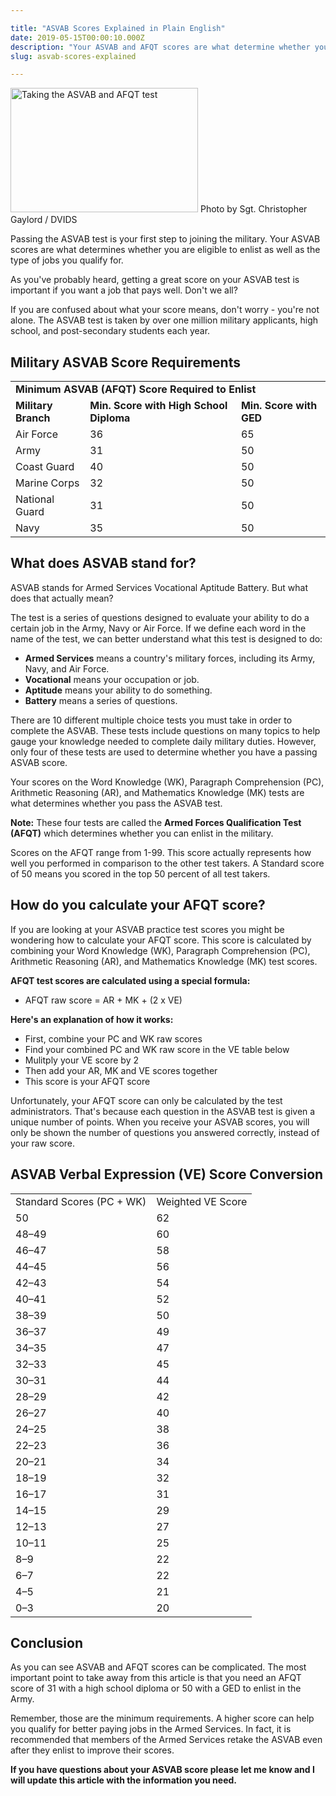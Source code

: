 ```yaml
---

title: "ASVAB Scores Explained in Plain English"
date: 2019-05-15T00:00:10.000Z
description: "Your ASVAB and AFQT scores are what determine whether you are eligible to enlist as well as the type of jobs you qualify for. See what your score means."
slug: asvab-scores-explained

---
```


<img src="http://www.hcdmag.com/wp-content/uploads/asvab-afqt-test-scores-300x199.jpg" alt="Taking the ASVAB and AFQT test" width="300" height="199" class="size-medium wp-image-3085"> Photo by Sgt. Christopher Gaylord / DVIDS

Passing the ASVAB test is your first step to joining the military. Your ASVAB scores are what determines whether you are eligible to enlist as well as the type of jobs you qualify for.

As you've probably heard, getting a great score on your ASVAB test is important if you want a job that pays well. Don't we all?

If you are confused about what your score means, don't worry - you're not alone. The ASVAB test is taken by over one million military applicants, high school, and post-secondary students each year.
<h2>Military ASVAB Score Requirements</h2>
<table>
<tbody>
<tr>
<td style="text-align: left;" colspan="3">
<strong>Minimum ASVAB (AFQT) Score Required to Enlist</strong></td>
</tr>
<tr>
<td><strong>Military Branch</strong></td>
<td><strong>Min. Score with High School Diploma</strong></td>
<td><strong>Min. Score with GED</strong></td>
</tr>
<tr>
<td>Air Force</td>
<td>36</td>
<td>65</td>
</tr>
<tr>
<td>Army</td>
<td>31</td>
<td>50</td>
</tr>
<tr>
<td>Coast Guard</td>
<td>40</td>
<td>50</td>
</tr>
<tr>
<td>Marine Corps</td>
<td>32</td>
<td>50</td>
</tr>
<tr>
<td>National Guard</td>
<td>31</td>
<td>50</td>
</tr>
<tr>
<td>Navy</td>
<td>35</td>
<td>50</td>
</tr>
</tbody>
</table>
<h2>What does ASVAB stand for?</h2>
ASVAB stands for Armed Services Vocational Aptitude Battery. But what does that actually mean?

The test is a series of questions designed to evaluate your ability to do a certain job in the Army, Navy or Air Force. If we define each word in the name of the test, we can better understand what this test is designed to do:
<ul>
 	<li><strong>Armed Services</strong> means a country's military forces, including its Army, Navy, and Air Force.</li>
 	<li><strong>Vocational</strong> means your occupation or job.</li>
 	<li><strong>Aptitude</strong> means your ability to do something.</li>
 	<li><strong>Battery</strong> means a series of questions.</li>
</ul>
There are 10 different multiple choice tests you must take in order to complete the ASVAB. These tests include questions on many topics to help gauge your knowledge needed to complete daily military duties. However, only four of these tests are used to determine whether you have a passing ASVAB score.

Your scores on the Word Knowledge (WK), Paragraph Comprehension (PC), Arithmetic Reasoning (AR), and Mathematics Knowledge (MK) tests are what determines whether you pass the ASVAB test.

<strong>Note:</strong> These four tests are called the <strong>Armed Forces Qualification Test (AFQT)</strong> which determines whether you can enlist in the military.

Scores on the AFQT range from 1-99. This score actually represents how well you performed in comparison to the other test takers. A Standard score of 50 means you scored in the top 50 percent of all test takers.
<h2>How do you calculate your AFQT score?</h2>
If you are looking at your ASVAB practice test scores you might be wondering how to calculate your AFQT score. This score is calculated by combining your Word Knowledge (WK), Paragraph Comprehension (PC), Arithmetic Reasoning (AR), and Mathematics Knowledge (MK) test scores.

<strong>AFQT test scores are calculated using a special formula:</strong>
<ul>
 	<li>AFQT raw score = AR + MK + (2 x VE)</li>
</ul>
<strong>Here's an explanation of how it works:</strong>
<ul>
 	<li>First, combine your PC and WK raw scores</li>
 	<li>Find your combined PC and WK raw score in the VE table below</li>
 	<li>Mulitply your VE score by 2</li>
 	<li>Then add your AR, MK and VE scores together</li>
 	<li>This score is your AFQT score</li>
</ul>
Unfortunately, your AFQT score can only be calculated by the test administrators. That's because each question in the ASVAB test is given a unique number of points. When you receive your ASVAB scores, you will only be shown the number of questions you answered correctly, instead of your raw score.
<h2>ASVAB Verbal Expression (VE) Score Conversion</h2>
<table>
<tbody>
<tr>
<td><span>Standard Scores (PC + WK)</span></td>
<td><span>Weighted VE Score</span></td>
</tr>
<tr>
<td><span>50</span></td>
<td><span>62</span></td>
</tr>
<tr>
<td><span>48–49</span></td>
<td><span>60</span></td>
</tr>
<tr>
<td><span>46–47</span></td>
<td><span>58</span></td>
</tr>
<tr>
<td><span>44–45</span></td>
<td><span>56</span></td>
</tr>
<tr>
<td><span>42–43</span></td>
<td><span>54</span></td>
</tr>
<tr>
<td><span>40–41</span></td>
<td><span>52</span></td>
</tr>
<tr>
<td><span>38–39</span></td>
<td><span>50</span></td>
</tr>
<tr>
<td><span>36–37</span></td>
<td><span>49</span></td>
</tr>
<tr>
<td><span>34–35</span></td>
<td><span>47</span></td>
</tr>
<tr>
<td><span>32–33</span></td>
<td><span>45</span></td>
</tr>
<tr>
<td><span>30–31</span></td>
<td><span>44</span></td>
</tr>
<tr>
<td><span>28–29</span></td>
<td><span>42</span></td>
</tr>
<tr>
<td><span>26–27</span></td>
<td><span>40</span></td>
</tr>
<tr>
<td><span>24–25</span></td>
<td><span>38</span></td>
</tr>
<tr>
<td><span>22–23</span></td>
<td><span>36</span></td>
</tr>
<tr>
<td><span>20–21</span></td>
<td><span>34</span></td>
</tr>
<tr>
<td><span>18–19</span></td>
<td><span>32</span></td>
</tr>
<tr>
<td><span>16–17</span></td>
<td><span>31</span></td>
</tr>
<tr>
<td><span>14–15</span></td>
<td><span>29</span></td>
</tr>
<tr>
<td><span>12–13</span></td>
<td><span>27</span></td>
</tr>
<tr>
<td><span>10–11</span></td>
<td><span>25</span></td>
</tr>
<tr>
<td><span>8–9</span></td>
<td><span>22</span></td>
</tr>
<tr>
<td><span>6–7</span></td>
<td><span>22</span></td>
</tr>
<tr>
<td><span>4–5</span></td>
<td><span>21</span></td>
</tr>
<tr>
<td><span>0–3</span></td>
<td><span>20</span></td>
</tr>
</tbody>
</table>
<h2>Conclusion</h2>
As you can see ASVAB and AFQT scores can be complicated. The most important point to take away from this article is that you need an AFQT score of 31 with a high school diploma or 50 with a GED to enlist in the Army.

Remember, those are the minimum requirements. A higher score can help you qualify for better paying jobs in the Armed Services. In fact, it is recommended that members of the Armed Services retake the ASVAB even after they enlist to improve their scores.

<strong>If you have questions about your ASVAB score please let me know and I will update this article with the information you need.</strong>
